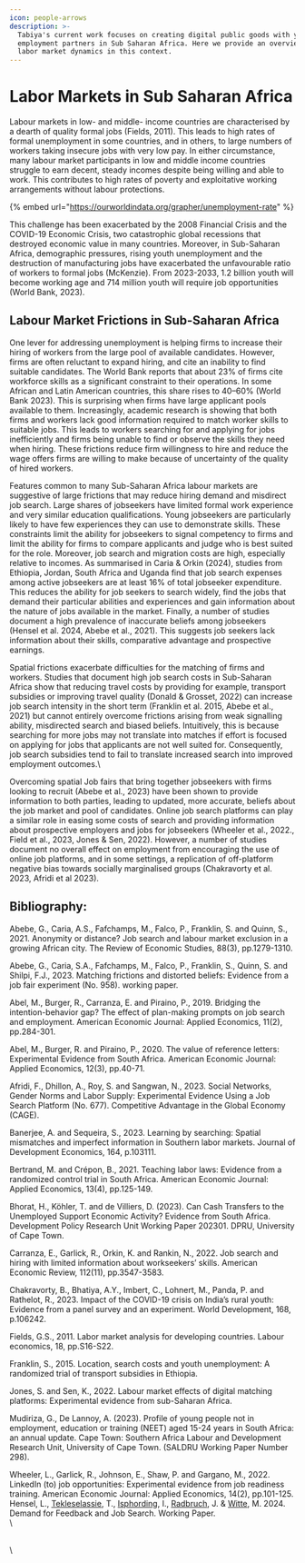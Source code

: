 ```yaml
---
icon: people-arrows
description: >-
  Tabiya's current work focuses on creating digital public goods with youth
  employment partners in Sub Saharan Africa. Here we provide an overview of
  labor market dynamics in this context.
---
```


# Labor Markets in Sub Saharan Africa

Labour markets in low- and middle- income countries are characterised by a dearth of quality formal jobs (Fields, 2011). This leads to high rates of formal unemployment in some countries, and in others, to large numbers of workers taking insecure jobs with very low pay. In either circumstance, many labour market participants in low and middle income countries struggle to earn decent, steady incomes despite being willing and able to work. This contributes to high rates of poverty and exploitative working arrangements without labour protections.&#x20;

{% embed url="https://ourworldindata.org/grapher/unemployment-rate" %}

This challenge has been exacerbated by the 2008 Financial Crisis and the COVID-19 Economic Crisis, two catastrophic global recessions that destroyed economic value in many countries. Moreover, in Sub-Saharan Africa, demographic pressures, rising youth unemployment and the destruction of manufacturing jobs have exacerbated the unfavourable ratio of workers to formal jobs (McKenzie). From 2023-2033, 1.2 billion youth will become working age and 714 million youth will require job opportunities (World Bank, 2023).



## Labour Market Frictions in Sub-Saharan Africa

One lever for addressing unemployment is helping firms to increase their hiring of workers from the large pool of available candidates. However, firms are often reluctant to expand hiring, and cite an inability to find suitable candidates. The World Bank reports that about 23% of firms cite workforce skills as a significant constraint to their operations. In some African and Latin American countries, this share rises to 40–60% (World Bank 2023). This is surprising when firms have large applicant pools available to them. Increasingly, academic research is showing that both firms and workers lack good information required to match worker skills to suitable jobs. This leads to workers searching for and applying for jobs inefficiently and firms being unable to find or observe the skills they need when hiring. These frictions reduce firm willingness to hire and reduce the wage offers firms are willing to make because of uncertainty of the quality of hired workers.&#x20;

Features common to many Sub-Saharan Africa labour markets are suggestive of large frictions that may reduce hiring demand and misdirect job search. Large shares of jobseekers have limited formal work experience and very similar education qualifications. Young jobseekers are particularly likely to have few experiences they can use to demonstrate skills. These constraints limit the ability for jobseekers to signal competency to firms and limit the ability for firms to compare applicants and judge who is best suited for the role. Moreover, job search and migration costs are high, especially relative to incomes. As summarised in Caria & Orkin (2024), studies from Ethiopia, Jordan, South Africa and Uganda find that job search expenses among active jobseekers are at least 16% of total jobseeker expenditure. This reduces the ability for job seekers to search widely, find the jobs that demand their particular abilities and experiences and gain information about the nature of jobs available in the market. Finally, a number of studies document a high prevalence of inaccurate beliefs among jobseekers (Hensel et al. 2024, Abebe et al., 2021). This suggests job seekers lack information about their skills, comparative advantage and prospective earnings.

Spatial frictions exacerbate difficulties for the matching of firms and workers. Studies that document high job search costs in Sub-Saharan Africa show that reducing travel costs by providing for example, transport subsidies or improving travel quality (Donald & Grosset, 2022) can increase job search intensity in the short term (Franklin et al. 2015, Abebe et al., 2021) but cannot entirely overcome frictions arising from weak signalling ability, misdirected search and biased beliefs. Intuitively, this is because searching for more jobs may not translate into matches if effort is focused on applying for jobs that applicants are not well suited for. Consequently, job search subsidies tend to fail to translate increased search into improved employment outcomes.\


Overcoming spatial Job fairs that bring together jobseekers with firms looking to recruit (Abebe et al., 2023) have been shown to provide information to both parties, leading to updated, more accurate, beliefs about the job market and pool of candidates. Online job search platforms can play a similar role in easing some costs of search and providing information about prospective employers and jobs for jobseekers (Wheeler et al., 2022., Field et al., 2023, Jones & Sen, 2022). However, a number of studies document no overall effect on employment from encouraging the use of online job platforms, and in some settings, a replication of off-platform negative bias towards socially marginalised groups (Chakravorty et al. 2023, Afridi et al 2023).



## Bibliography:&#x20;

&#x20;Abebe, G., Caria, A.S., Fafchamps, M., Falco, P., Franklin, S. and Quinn, S., 2021. Anonymity or distance? Job search and labour market exclusion in a growing African city. The Review of Economic Studies, 88(3), pp.1279-1310.

Abebe, G., Caria, S.A., Fafchamps, M., Falco, P., Franklin, S., Quinn, S. and Shilpi, F.J., 2023. Matching frictions and distorted beliefs: Evidence from a job fair experiment (No. 958). working paper.

Abel, M., Burger, R., Carranza, E. and Piraino, P., 2019. Bridging the intention-behavior gap? The effect of plan-making prompts on job search and employment. American Economic Journal: Applied Economics, 11(2), pp.284-301.

Abel, M., Burger, R. and Piraino, P., 2020. The value of reference letters: Experimental Evidence from South Africa. American Economic Journal: Applied Economics, 12(3), pp.40-71.

Afridi, F., Dhillon, A., Roy, S. and Sangwan, N., 2023. Social Networks, Gender Norms and Labor Supply: Experimental Evidence Using a Job Search Platform (No. 677). Competitive Advantage in the Global Economy (CAGE).

Banerjee, A. and Sequeira, S., 2023. Learning by searching: Spatial mismatches and imperfect information in Southern labor markets. Journal of Development Economics, 164, p.103111.

Bertrand, M. and Crépon, B., 2021. Teaching labor laws: Evidence from a randomized control trial in South Africa. American Economic Journal: Applied Economics, 13(4), pp.125-149.

Bhorat, H., Köhler, T. and de Villiers, D. (2023). Can Cash Transfers to the Unemployed Support Economic Activity? Evidence from South Africa. Development Policy Research Unit Working Paper 202301. DPRU, University of Cape Town.

Carranza, E., Garlick, R., Orkin, K. and Rankin, N., 2022. Job search and hiring with limited information about workseekers’ skills. American Economic Review, 112(11), pp.3547-3583.

Chakravorty, B., Bhatiya, A.Y., Imbert, C., Lohnert, M., Panda, P. and Rathelot, R., 2023. Impact of the COVID-19 crisis on India’s rural youth: Evidence from a panel survey and an experiment. World Development, 168, p.106242.

Fields, G.S., 2011. Labor market analysis for developing countries. Labour economics, 18, pp.S16-S22.

Franklin, S., 2015. Location, search costs and youth unemployment: A randomized trial of transport subsidies in Ethiopia.

Jones, S. and Sen, K., 2022. Labour market effects of digital matching platforms: Experimental evidence from sub-Saharan Africa.

Mudiriza, G., De Lannoy, A. (2023). Profile of young people not in employment, education or training (NEET) aged 15-24 years in South Africa: an annual update. Cape Town: Southern Africa Labour and Development Research Unit, University of Cape Town. (SALDRU Working Paper Number 298).

Wheeler, L., Garlick, R., Johnson, E., Shaw, P. and Gargano, M., 2022. LinkedIn (to) job opportunities: Experimental evidence from job readiness training. American Economic Journal: Applied Economics, 14(2), pp.101-125.\
Hensel, L., [Tekleselassie](https://cssh.northeastern.edu/faculty/tsegay-tekleselassie/), T., [Isphording](https://sites.google.com/view/ingoeisphording/about-me), I.,  [Radbruch](https://sites.google.com/site/jonasradbruch01/), J. & [Witte](http://www.marcwitte.com/home), M. 2024. Demand for Feedback and Job Search. Working Paper.\
\


\
\
